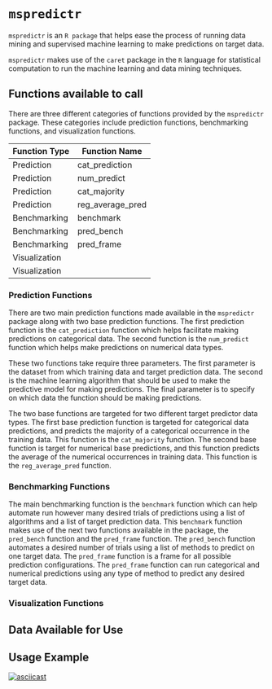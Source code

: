 # `mspredictr`

`mspredictr` is an `R package` that helps ease the process of running data mining and supervised machine learning to make predictions on target data.

`mspredictr` makes use of the `caret` package in the `R` language for statistical computation to run the machine learning and data mining techniques.

## Functions available to call

There are three different categories of functions provided by the `mspredictr` package. These categories include prediction functions, benchmarking functions, and visualization functions.

| Function Type | Function Name    |
|---------------|------------------|
| Prediction    | cat_prediction   |
| Prediction    | num_predict      |
| Prediction    | cat_majority     |
| Prediction    | reg_average_pred |
| Benchmarking  | benchmark        |
| Benchmarking  | pred_bench       |
| Benchmarking  | pred_frame       |
| Visualization |                  |
| Visualization |                  |

### Prediction Functions

There are two main prediction functions made available in the `mspredictr` package along with two base prediction functions. The first prediction function is the `cat_prediction` function which helps facilitate making predictions on categorical data. The second function is the `num_predict` function which helps make predictions on numerical data types.

These two functions take require three parameters. The first parameter is the dataset from which training data and target prediction data. The second is the machine learning algorithm that should be used to make the predictive model for making predictions. The final parameter is to specify on which data the function should be making predictions.

The two base functions are targeted for two different target predictor data types. The first base prediction function is targeted for categorical data predictions, and predicts the majority of a categorical occurrence in the training data. This function is the `cat_majority` function. The second base function is target for numerical base predictions, and this function predicts the average of the numerical occurrences in training data. This function is the `reg_average_pred` function.

### Benchmarking Functions

The main benchmarking function is the `benchmark` function which can help automate run however many desired trials of predictions using a list of algorithms and a list of target prediction data.
This `benchmark` function makes use of the next two functions available in the package, the `pred_bench` function and the `pred_frame` function. The `pred_bench` function automates a desired number of trials using a list of methods to predict on one target data. The `pred_frame` function is a frame for all possible prediction configurations. The `pred_frame` function can run categorical and numerical predictions using any type of method to predict any desired target data.

### Visualization Functions

## Data Available for Use
## Usage Example

[![asciicast](https://asciinema.org/a/41901.png)](https://asciinema.org/a/41901)
